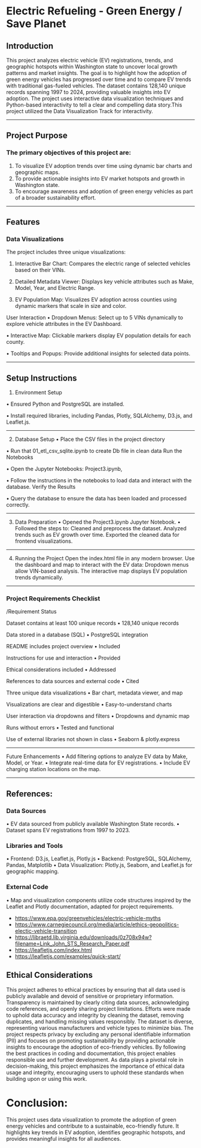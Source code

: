 # Electric Refueling - Green Energy / Save Planet
## Introduction
This project analyzes electric vehicle (EV) registrations, trends, and geographic hotspots within Washington state to uncover local growth patterns and market insights. The goal is to highlight how the adoption of green energy vehicles has progressed over time and to compare EV trends with traditional gas-fueled vehicles.
The dataset contains 128,140 unique records spanning 1997 to 2024, providing valuable insights into EV adoption. The project uses interactive data visualization techniques and Python-based interactivity to tell a clear and compelling data story.This project utilized the Data Visualization Track for interactivity.
________________________________________
## Project Purpose
### The primary objectives of this project are:
1.	To visualize EV adoption trends over time using dynamic bar charts and geographic maps.
2.	To provide actionable insights into EV market hotspots and growth in Washington state.
3.	To encourage awareness and adoption of green energy vehicles as part of a broader sustainability effort.
________________________________________
## Features
### Data Visualizations
The project includes three unique visualizations:

1.	Interactive Bar Chart:
Compares the electric range of selected vehicles based on their VINs.

3.	Detailed Metadata Viewer:
Displays key vehicle attributes such as Make, Model, Year, and Electric Range.

5.	EV Population Map:
Visualizes EV adoption across counties using dynamic markers that scale in size and color.

User Interaction
•	Dropdown Menus:
Select up to 5 VINs dynamically to explore vehicle attributes in the EV Dashboard.

•	Interactive Map:
Clickable markers display EV population details for each county.

•	Tooltips and Popups:
Provide additional insights for selected data points.
________________________________________
## Setup Instructions
1. Environment Setup

  •	Ensured Python and PostgreSQL are installed.

  •	Install required libraries, including Pandas, Plotly, SQLAlchemy, D3.js, and Leaflet.js.
________________________________________
2. Database Setup
  •	Place the CSV files in the project directory

  •	Run that 01_etl_csv_sqlite.ipynb to create Db file in clean data
  Run the Notebooks

  •	Open the Jupyter Notebooks:
  Project3.ipynb,


   •	Follow the instructions in the notebooks to load data and interact with the database.
    Verify the Results
 
   •	Query the database to ensure the data has been loaded and processed correctly.
_______________________________________
3. Data Preparation
•	Opened the Project3.ipynb Jupyter Notebook.
•	Followed the steps to:
Cleaned and preprocess the dataset.
Analyzed trends such as EV growth over time.
Exported the cleaned data for frontend visualizations.
________________________________________
4. Running the Project
Open the index.html file in any modern browser.
Use the dashboard and map to interact with the EV data:
Dropdown menus allow VIN-based analysis.
The interactive map displays EV population trends dynamically.
________________________________________
### Project Requirements Checklist

/Requirement	Status

Dataset contains at least 100 unique records 	• 128,140 unique records

Data stored in a database (SQL)	•	PostgreSQL integration

README includes project overview	•	Included

Instructions for use and interaction	•	Provided

Ethical considerations included	•	Addressed

References to data sources and external code	•	Cited

Three unique data visualizations	•	Bar chart, metadata viewer, and map

Visualizations are clear and digestible	•	Easy-to-understand charts

User interaction via dropdowns and filters	•	Dropdowns and dynamic map

Runs without errors	•	Tested and functional

Use of external libraries not shown in class	•	Seaborn & plotly.express
________________________________________
Future Enhancements
•	Add filtering options to analyze EV data by Make, Model, or Year.
•	Integrate real-time data for EV registrations.
•	Include EV charging station locations on the map.
________________________________________
## References:
### Data Sources
•	EV data sourced from publicly available Washington State records.
•	Dataset spans EV registrations from 1997 to 2023.
### Libraries and Tools
•	Frontend: D3.js, Leaflet.js, Plotly.js
•	Backend: PostgreSQL, SQLAlchemy, Pandas, Matplotlib
•	Data Visualization: Plotly.js, Seaborn, and Leaflet.js for geographic mapping.
### External Code
•	Map and visualization components utilize code structures inspired by the Leaflet and Plotly documentation, adapted for project requirements.

- https://www.epa.gov/greenvehicles/electric-vehicle-myths
- https://www.carnegiecouncil.org/media/article/ethics-geopolitics-electic-vehicle-transition
- https://libraetd.lib.virginia.edu/downloads/0z708x94w?filename=Link_John_STS_Research_Paper.pdf
- https://leafletjs.com/index.html
- https://leafletjs.com/examples/quick-start/

## Ethical Considerations
This project adheres to ethical practices by ensuring that all data used is publicly available and devoid of sensitive or proprietary information. Transparency is maintained by clearly citing 
data sources, acknowledging code references, and openly sharing project limitations. Efforts were made to uphold data accuracy and integrity by cleaning the dataset, removing duplicates, and handling missing values responsibly. The dataset is diverse, representing various manufacturers and vehicle types to minimize bias.
The project respects privacy by excluding any personal identifiable information (PII) and focuses on promoting sustainability by providing actionable insights to encourage the adoption of eco-friendly vehicles. By following the best practices in coding and documentation, this project enables responsible use and further development. As data plays a pivotal role in decision-making, this project emphasizes the importance of ethical data usage and integrity, encouraging users to uphold these standards when building upon or using this work.
# Conclusion:
This project uses data visualization to promote the adoption of green energy vehicles and contribute to a sustainable, eco-friendly future. It highlights key trends in EV adoption, identifies geographic hotspots, and provides meaningful insights for all audiences.

